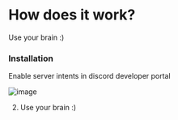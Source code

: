 
# How does it work?
Use your brain :)

### Installation

Enable server intents in discord developer portal

![image](https://user-images.githubusercontent.com/62103846/141602511-05f32d82-79d8-468b-9f18-162c7b340e9f.png)

2. Use your brain :)

